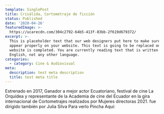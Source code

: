 ```yaml
---
template: SinglePost
title: Crisálida, Cortometraje de ficción
status: Published
date: '2020-04-26'
featuredImage: >-
  https://ucarecdn.com/304c2792-64b5-413f-83bb-2f619d679372/
excerpt: >-
  This is placeholder text that our web designers put here to make sure words
  appear properly on your website. This text is going to be replaced once the
  website is completed. You are currently reading text that is written in
  English, not any other language.
categories:
  - category: Cine & Audiovisual
meta:
  description: test meta description
  title: test meta title
---
```


Estrenado en 2017, Ganador a mejor actor Ecuatoriano, festival de cine La Orquídea y representante de la Academia de cine del Ecuador en la gira internacional de Cortometrajes realizados por Mujeres directoras 2021. fue dirigido también por Julia Silva
Para verlo Pincha Aquí:
